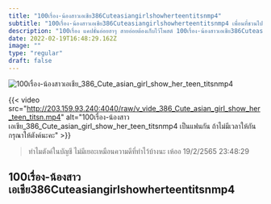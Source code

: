 ```yaml
---
title: "100เรื่อง-น้องสาวเอเชีย386Cuteasiangirlshowherteentitsnmp4"
subtitle: "100เรื่อง-น้องสาวเอเชีย386Cuteasiangirlshowherteentitsnmp4 เพื่อนที่ชวนไปไหนก็ไป คือเพื่อนที่ไม่มีแฟน"
description: "100เรื่อง แคปชั่นอ่อยฮาๆ สายอ่อยต้องเก็บไว้โพสต์ 100เรื่อง-น้องสาวเอเชีย386Cuteasiangirlshowherteentitsnmp4 19/2/2565 23:48:29"
date: 2022-02-19T16:48:29.162Z
image: ""
type: "regular"
draft: false
---
```


![100เรื่อง-น้องสาวเอเชีย_386_Cute_asian_girl_show_her_teen_titsnmp4](http://203.159.93.240:4040/raw/v_vide_386_Cute_asian_girl_show_her_teen_titsn.jpg)

{{< video src="http://203.159.93.240:4040/raw/v_vide_386_Cute_asian_girl_show_her_teen_titsn.mp4" alt="100เรื่อง-น้องสาวเอเชีย_386_Cute_asian_girl_show_her_teen_titsnmp4 เป็นแฟนกัน ถ้าไม่มีเวลาให้กัน กรุณาให้ตังค์นะคะ" >}}


> ทำไมตังค์ในบัญชี ไม่มีเยอะเหมือนความดีที่ทำไว้บ้างนะ เห้ออ 19/2/2565 23:48:29

## 100เรื่อง-น้องสาวเอเชีย386Cuteasiangirlshowherteentitsnmp4
